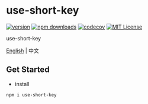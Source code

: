 # use-short-key

[![version](https://img.shields.io/npm/v/use-short-key.svg?style=flat-square)](http://npm.im/use-short-key)
[![npm downloads](https://img.shields.io/npm/dm/use-short-key.svg?style=flat-square)](https://www.npmjs.com/package/use-short-key)
[![codecov](https://img.shields.io/codecov/c/gh/dancerphil/use-short-key)](https://codecov.io/gh/dancerphil/use-short-key)
[![MIT License](https://img.shields.io/npm/l/use-short-key.svg?style=flat-square)](http://opensource.org/licenses/MIT)

use-short-key

[English](https://github.com/dancerphil/use-short-key/blob/master/README.md) | 中文

## Get Started

- install

```bash
npm i use-short-key
```
